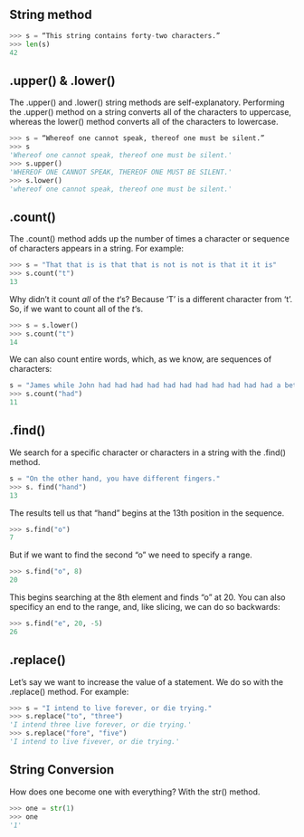## String method

```python
>>> s = “This string contains forty-two characters.”
>>> len(s)
42
```

## .upper() & .lower()

The .upper() and .lower() string methods are self-explanatory. Performing the .upper() method on a string converts all of the characters to uppercase, whereas the lower() method converts all of the characters to lowercase.

```python
>>> s = “Whereof one cannot speak, thereof one must be silent.”
>>> s
'Whereof one cannot speak, thereof one must be silent.'
>>> s.upper()
'WHEREOF ONE CANNOT SPEAK, THEREOF ONE MUST BE SILENT.'
>>> s.lower()
'whereof one cannot speak, thereof one must be silent.'
```

## .count()

The .count() method adds up the number of times a character or sequence of characters appears in a string. For example:

```python
>>> s = "That that is is that that is not is not is that it it is"
>>> s.count("t")
13
```

Why didn’t it count  _all_  of the  _t_‘s? Because ‘T’ is a different character from ‘t’. So, if we want to count all of the  _t_‘s.

```python
>>> s = s.lower()
>>> s.count("t")
14
```

We can also count entire words, which, as we know, are sequences of characters:

```python
s = "James while John had had had had had had had had had had had a better effect on the teacher"
>>> s.count("had")
11
```

## .find()

We search for a specific character or characters in a string with the .find() method.

```python
s = "On the other hand, you have different fingers."
>>> s. find("hand")
13
```

The results tell us that “hand” begins at the 13th position in the sequence.

```python
>>> s.find("o")
7
```

But if we want to find the second “o” we need to specify a range.

```python
>>> s.find("o", 8)
20
```

This begins searching at the 8th element and finds “o” at 20. You can also specificy an end to the range, and, like slicing, we can do so backwards:

```python
>>> s.find("e", 20, -5)
26
```

## .replace()

Let’s say we want to increase the value of a statement. We do so with the .replace() method. For example:

```python
>>> s = "I intend to live forever, or die trying."
>>> s.replace("to", "three")
'I intend three live forever, or die trying.'
>>> s.replace("fore", "five")
'I intend to live fivever, or die trying.'
```

## String Conversion

How does one become one with everything? With the str() method.

```python
>>> one = str(1)
>>> one
'1'
```
